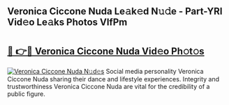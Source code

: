 ## Veronica Ciccone Nuda Le𝚊k𝚎d N𝚞𝚍e - Part-YRl Vid𝚎o Le𝚊ks Photos VIfPm

# <h2><a href="http://fbde2q.evod.top/?m=Veronica+Ciccone+Nuda">🔗 👉🔴 Veronica Ciccone Nuda Vid𝚎o Ph𝚘t𝚘s</a></h2>

[![Veronica Ciccone Nuda N𝚞d𝚎s](https://i.imgur.com/8V9OHl7.gif)](http://fbde2q.evod.top/?m=Veronica+Ciccone+Nuda)
Social media personality Veronica Ciccone Nuda sharing their dance and lifestyle experiences. Integrity and trustworthiness Veronica Ciccone Nuda are vital for the credibility of a public figure. 
